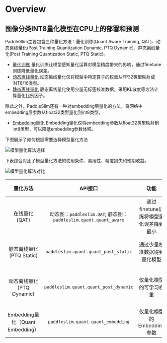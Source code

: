 # Overview

## 图像分类INT8量化模型在CPU上的部署和预测
PaddleSlim主要包含三种量化方法：量化训练(Quant Aware Training, QAT)、动态离线量化(Post Training Quantization Dynamic, PTQ Dynamic)、静态离线量化(Post Training Quantization Static, PTQ Static)。

- [量化训练](quant_aware_training_tutorial.md) 量化训练让模型感知量化运算对模型精度带来的影响，通过finetune训练降低量化误差。
- [动态离线量化](quant_post_dynamic_tutorial.md) 动态离线量化仅将模型中特定算子的权重从FP32类型映射成INT8/16类型。
- [静态离线量化](quant_post_static_tutorial.md) 静态离线量化使用少量无标签校准数据，采用KL散度等方法计算量化比例因子。

除此之外，PaddleSlim还有一种对embedding层量化的方法，将网络中embedding层参数从float32类型量化到int8类型。

- [Embedding量化](../static/embedding_quant_tutorial.md) Embedding量化仅将embedding参数从float32类型映射到int8类型，可以降低embedding参数体积。

下图展示了如何根据需要选择模型量化方法

![模型量化算法选择](https://user-images.githubusercontent.com/52520497/95644539-e7f23500-0ae9-11eb-80a8-596cfb285e17.png)

下表综合对比了模型量化方法的使用条件、易用性、精度损失和预期收益。

![模型量化算法对比](https://user-images.githubusercontent.com/52520497/95644609-59ca7e80-0aea-11eb-8897-208d7ccd5af1.png)

|             量化方法             |                           API接口                            |                  功能                  |                  经典适用场景                   |
| :------------------------------: | :----------------------------------------------------------: | :------------------------------------: | :---------------------------------------------: |
|          在线量化 (QAT)          | 动态图：`paddleslim.QAT`; 静态图：`paddleslim.quant.quant_aware` | 通过finetune训练将模型量化误差降到最小 | 对量化敏感的场景、模型，例如目标检测、分割, OCR |
|    静态离线量化 (PTQ Static)     |             `paddleslim.quant.quant_post_static`             |      通过少量校准数据得到量化模型      |      对量化不敏感的场景，例如图像分类任务       |
|    动态离线量化 (PTQ Dynamic)    |            `paddleslim.quant.quant_post_dynamic`             |         仅量化模型的可学习权重         |   模型体积大、访存开销大的模型，例如BERT模型    |
| Embedding量化（Quant Embedding） |              `paddleslim.quant.quant_embedding`              |       仅量化模型的Embedding参数        |            任何包含Embedding层的模型            |
